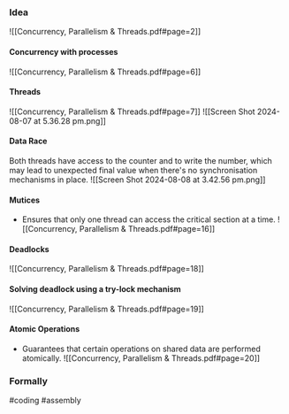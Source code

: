 ### Idea
![[Concurrency, Parallelism & Threads.pdf#page=2]]
#### Concurrency with processes
![[Concurrency, Parallelism & Threads.pdf#page=6]]
#### Threads
![[Concurrency, Parallelism & Threads.pdf#page=7]]
![[Screen Shot 2024-08-07 at 5.36.28 pm.png]]
#### Data Race
Both threads have access to the counter and to write the number, which may lead to unexpected final value when there's no synchronisation mechanisms in place. 
![[Screen Shot 2024-08-08 at 3.42.56 pm.png]]
#### Mutices 
- Ensures that only one thread can access the critical section at a time.
![[Concurrency, Parallelism & Threads.pdf#page=16]]
#### Deadlocks
![[Concurrency, Parallelism & Threads.pdf#page=18]]
#### Solving deadlock using a try-lock mechanism
![[Concurrency, Parallelism & Threads.pdf#page=19]]
#### Atomic Operations
- Guarantees that certain operations on shared data are performed atomically.
![[Concurrency, Parallelism & Threads.pdf#page=20]]

### Formally

#coding #assembly 



